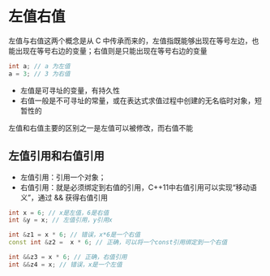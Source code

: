 # 左值右值
左值与右值这两个概念是从 C 中传承而来的，左值指既能够出现在等号左边，也能出现在等号右边的变量；右值则是只能出现在等号右边的变量
```c++
int a; // a 为左值
a = 3; // 3 为右值
```
* 左值是可寻址的变量，有持久性
* 右值一般是不可寻址的常量，或在表达式求值过程中创建的无名临时对象，短暂性的

左值和右值主要的区别之一是左值可以被修改，而右值不能

左值引用和右值引用
-----------------
* 左值引用：引用一个对象；
* 右值引用：就是必须绑定到右值的引用，C++11中右值引用可以实现“移动语义”，通过 && 获得右值引用
```c++
int x = 6; // x是左值，6是右值
int &y = x; // 左值引用，y引用x

int &z1 = x * 6; // 错误，x*6是一个右值
const int &z2 =  x * 6; // 正确，可以将一个const引用绑定到一个右值

int &&z3 = x * 6; // 正确，右值引用
int &&z4 = x; // 错误，x是一个左值
```